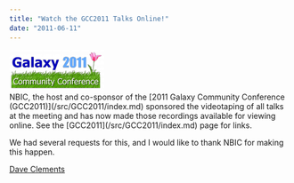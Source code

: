 ```yaml
---
title: "Watch the GCC2011 Talks Online!"
date: "2011-06-11"
---
```

<div class='right'><a href='/src/GCC2011/index.md'><img src="/src/events/gcc2011LogoShort170.png" /></a></div>
NBIC, the host and co-sponsor of the [2011 Galaxy Community Conference (GCC2011)](/src/GCC2011/index.md) sponsored the videotaping of all talks at the meeting and has now made those recordings available for viewing online.  See the [GCC2011](/src/GCC2011/index.md) page for links.

We had several requests for this, and I would like to thank NBIC for making this happen.

[Dave Clements](/src/people/dave-clements/index.md)
